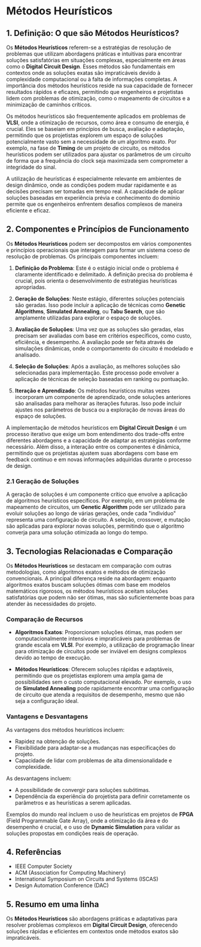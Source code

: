 # Métodos Heurísticos

## 1. Definição: O que são **Métodos Heurísticos**?
Os **Métodos Heurísticos** referem-se a estratégias de resolução de problemas que utilizam abordagens práticas e intuitivas para encontrar soluções satisfatórias em situações complexas, especialmente em áreas como o **Digital Circuit Design**. Esses métodos são fundamentais em contextos onde as soluções exatas são impraticáveis devido à complexidade computacional ou à falta de informações completas. A importância dos métodos heurísticos reside na sua capacidade de fornecer resultados rápidos e eficazes, permitindo que engenheiros e projetistas lidem com problemas de otimização, como o mapeamento de circuitos e a minimização de caminhos críticos.

Os métodos heurísticos são frequentemente aplicados em problemas de **VLSI**, onde a otimização de recursos, como área e consumo de energia, é crucial. Eles se baseiam em princípios de busca, avaliação e adaptação, permitindo que os projetistas explorem um espaço de soluções potencialmente vasto sem a necessidade de um algoritmo exato. Por exemplo, na fase de **Timing** de um projeto de circuito, os métodos heurísticos podem ser utilizados para ajustar os parâmetros de um circuito de forma que a frequência do clock seja maximizada sem comprometer a integridade do sinal.

A utilização de heurísticas é especialmente relevante em ambientes de design dinâmico, onde as condições podem mudar rapidamente e as decisões precisam ser tomadas em tempo real. A capacidade de aplicar soluções baseadas em experiência prévia e conhecimento do domínio permite que os engenheiros enfrentem desafios complexos de maneira eficiente e eficaz.

## 2. Componentes e Princípios de Funcionamento
Os **Métodos Heurísticos** podem ser decompostos em vários componentes e princípios operacionais que interagem para formar um sistema coeso de resolução de problemas. Os principais componentes incluem:

1. **Definição do Problema**: Este é o estágio inicial onde o problema é claramente identificado e delimitado. A definição precisa do problema é crucial, pois orienta o desenvolvimento de estratégias heurísticas apropriadas.

2. **Geração de Soluções**: Neste estágio, diferentes soluções potenciais são geradas. Isso pode incluir a aplicação de técnicas como **Genetic Algorithms**, **Simulated Annealing**, ou **Tabu Search**, que são amplamente utilizadas para explorar o espaço de soluções.

3. **Avaliação de Soluções**: Uma vez que as soluções são geradas, elas precisam ser avaliadas com base em critérios específicos, como custo, eficiência, e desempenho. A avaliação pode ser feita através de simulações dinâmicas, onde o comportamento do circuito é modelado e analisado.

4. **Seleção de Soluções**: Após a avaliação, as melhores soluções são selecionadas para implementação. Este processo pode envolver a aplicação de técnicas de seleção baseadas em ranking ou pontuação.

5. **Iteração e Aprendizado**: Os métodos heurísticos muitas vezes incorporam um componente de aprendizado, onde soluções anteriores são analisadas para melhorar as iterações futuras. Isso pode incluir ajustes nos parâmetros de busca ou a exploração de novas áreas do espaço de soluções.

A implementação de métodos heurísticos em **Digital Circuit Design** é um processo iterativo que exige um bom entendimento dos trade-offs entre diferentes abordagens e a capacidade de adaptar as estratégias conforme necessário. Além disso, a interação entre os componentes é dinâmica, permitindo que os projetistas ajustem suas abordagens com base em feedback contínuo e em novas informações adquiridas durante o processo de design.

### 2.1 Geração de Soluções
A geração de soluções é um componente crítico que envolve a aplicação de algoritmos heurísticos específicos. Por exemplo, em um problema de mapeamento de circuitos, um **Genetic Algorithm** pode ser utilizado para evoluir soluções ao longo de várias gerações, onde cada "indivíduo" representa uma configuração de circuito. A seleção, crossover, e mutação são aplicadas para explorar novas soluções, permitindo que o algoritmo converja para uma solução otimizada ao longo do tempo.

## 3. Tecnologias Relacionadas e Comparação
Os **Métodos Heurísticos** se destacam em comparação com outras metodologias, como algoritmos exatos e métodos de otimização convencionais. A principal diferença reside na abordagem: enquanto algoritmos exatos buscam soluções ótimas com base em modelos matemáticos rigorosos, os métodos heurísticos aceitam soluções satisfatórias que podem não ser ótimas, mas são suficientemente boas para atender às necessidades do projeto.

### Comparação de Recursos
- **Algoritmos Exatos**: Proporcionam soluções ótimas, mas podem ser computacionalmente intensivos e impraticáveis para problemas de grande escala em **VLSI**. Por exemplo, a utilização de programação linear para otimização de circuitos pode ser inviável em designs complexos devido ao tempo de execução.

- **Métodos Heurísticos**: Oferecem soluções rápidas e adaptáveis, permitindo que os projetistas explorem uma ampla gama de possibilidades sem o custo computacional elevado. Por exemplo, o uso de **Simulated Annealing** pode rapidamente encontrar uma configuração de circuito que atenda a requisitos de desempenho, mesmo que não seja a configuração ideal.

### Vantagens e Desvantagens
As vantagens dos métodos heurísticos incluem:
- Rapidez na obtenção de soluções.
- Flexibilidade para adaptar-se a mudanças nas especificações do projeto.
- Capacidade de lidar com problemas de alta dimensionalidade e complexidade.

As desvantagens incluem:
- A possibilidade de convergir para soluções subótimas.
- Dependência da experiência do projetista para definir corretamente os parâmetros e as heurísticas a serem aplicadas.

Exemplos do mundo real incluem o uso de heurísticas em projetos de **FPGA** (Field Programmable Gate Array), onde a otimização da área e do desempenho é crucial, e o uso de **Dynamic Simulation** para validar as soluções propostas em condições reais de operação.

## 4. Referências
- IEEE Computer Society
- ACM (Association for Computing Machinery)
- International Symposium on Circuits and Systems (ISCAS)
- Design Automation Conference (DAC)

## 5. Resumo em uma linha
Os **Métodos Heurísticos** são abordagens práticas e adaptativas para resolver problemas complexos em **Digital Circuit Design**, oferecendo soluções rápidas e eficientes em contextos onde métodos exatos são impraticáveis.